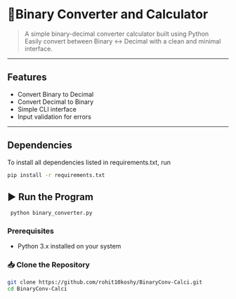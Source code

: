 # 🧮Binary Converter and Calculator

> A simple binary-decimal converter calculator built using Python  
> Easily convert between Binary ↔ Decimal with a clean and minimal interface.

---

## Features

- Convert Binary to Decimal
- Convert Decimal to Binary
- Simple CLI interface
- Input validation for errors

---
## Dependencies 
To install all dependencies listed in requirements.txt, run
```bash
pip install -r requirements.txt
```
## ▶️ Run the Program
```bash
 python binary_converter.py
```

### Prerequisites

- Python 3.x installed on your system

### 📥 Clone the Repository

```bash
git clone https://github.com/rohit10koshy/BinaryConv-Calci.git
cd BinaryConv-Calci

